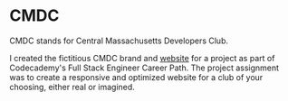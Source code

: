 # CMDC

CMDC stands for Central Massachusetts Developers Club.

I created the fictitious CMDC brand and <a href="https://user5142.github.io/CMDC/" target="_blank">website</a> for a project as part of Codecademy's Full Stack Engineer Career Path. The project assignment was to create a responsive and optimized website for a club of your choosing, either real or imagined.
